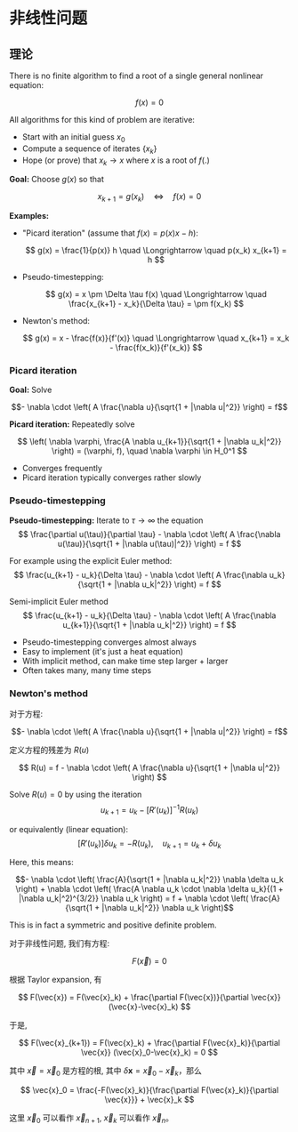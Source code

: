 # 非线性问题

## 理论

There is no finite algorithm to find a root of a single general nonlinear equation:

$$ f(x) = 0 $$

All algorithms for this kind of problem are iterative:

- Start with an initial guess $x_0$
- Compute a sequence of iterates $\{ x_k \}$
- Hope (or prove) that $x_k \to x$ where $x$ is a root of $f(.)$

**Goal:** Choose $g(x)$ so that

$$ x_{k+1} = g(x_k) \quad \Longleftrightarrow \quad f(x) = 0 $$

**Examples:**

- "Picard iteration" (assume that $f(x) = p(x) x - h$):

  $$ g(x) = \frac{1}{p(x)} h \quad \Longrightarrow \quad p(x_k) x_{k+1} = h $$

- Pseudo-timestepping:

  $$ g(x) = x \pm \Delta \tau f(x) \quad \Longrightarrow \quad \frac{x_{k+1} - x_k}{\Delta \tau} = \pm f(x_k) $$

- Newton's method:

  $$ g(x) = x - \frac{f(x)}{f'(x)} \quad \Longrightarrow \quad x_{k+1} = x_k - \frac{f(x_k)}{f'(x_k)} $$


### Picard iteration 

**Goal:** Solve

$$- \nabla \cdot \left( A \frac{\nabla u}{\sqrt{1 + |\nabla u|^2}} \right) = f$$

**Picard iteration:** Repeatedly solve

$$
\left( \nabla \varphi, \frac{A \nabla u_{k+1}}{\sqrt{1 + |\nabla u_k|^2}} \right) = (\varphi, f), \quad \nabla \varphi \in H_0^1
$$

- Converges frequently
- Picard iteration typically converges rather slowly

### Pseudo-timestepping

**Pseudo-timestepping:** Iterate to $\tau \to \infty$ the equation
$$
\frac{\partial u(\tau)}{\partial \tau} - \nabla \cdot \left( A \frac{\nabla u(\tau)}{\sqrt{1 + |\nabla u(\tau)|^2}} \right) = f
$$

For example using the explicit Euler method:
$$
\frac{u_{k+1} - u_k}{\Delta \tau} - \nabla \cdot \left( A \frac{\nabla u_k}{\sqrt{1 + |\nabla u_k|^2}} \right) = f
$$

Semi-implicit Euler method
$$
\frac{u_{k+1} - u_k}{\Delta \tau} - \nabla \cdot \left( A \frac{\nabla u_{k+1}}{\sqrt{1 + |\nabla u_k|^2}} \right) = f
$$

- Pseudo-timestepping converges almost always
- Easy to implement (it's just a heat equation)
- With implicit method, can make time step larger + larger
- Often takes many, many time steps

### Newton's method

对于方程:

$$- \nabla \cdot \left( A \frac{\nabla u}{\sqrt{1 + |\nabla u|^2}} \right) = f$$

定义方程的残差为 $R(u)$

$$
R(u) = f - \nabla \cdot \left( A \frac{\nabla u}{\sqrt{1 + |\nabla u|^2}} \right)
$$

Solve $R(u) = 0$ by using the iteration
$$
u_{k+1} = u_k - [R'(u_k)]^{-1} R(u_k)
$$

or equivalently (linear equation):
$$
[R'(u_k)] \delta u_k = -R(u_k), \quad u_{k+1} = u_k + \delta u_k
$$


Here, this means:

$$- \nabla \cdot \left( \frac{A}{\sqrt{1 + |\nabla u_k|^2}} \nabla \delta u_k \right) + \nabla \cdot \left( \frac{A \nabla u_k \cdot \nabla \delta u_k}{(1 + |\nabla u_k|^2)^{3/2}} \nabla u_k \right) = f + \nabla \cdot \left( \frac{A}{\sqrt{1 + |\nabla u_k|^2}} \nabla u_k \right)$$

This is in fact a symmetric and positive definite problem.





对于非线性问题, 我们有方程:

$$
F(\vec{x}) = 0
$$

根据 Taylor expansion, 有

$$
F(\vec{x}) = F(\vec{x}_k) + \frac{\partial F(\vec{x})}{\partial \vec{x}} (\vec{x}-\vec{x}_k)
$$

于是, 

$$
F(\vec{x}_{k+1}) = F(\vec{x}_k) + \frac{\partial F(\vec{x}_k)}{\partial \vec{x}} (\vec{x}_0-\vec{x}_k) = 0
$$

其中 $\vec{x}=\vec{x}_0$ 是方程的根, 其中 $\delta \mathbf{x}=\vec{x}_0-\vec{x}_k$，那么

$$
\vec{x}_0 = \frac{-F(\vec{x}_k)}{\frac{\partial F(\vec{x}_k)}{\partial \vec{x}}} + \vec{x}_k
$$

这里 $\vec{x}_0$ 可以看作 $\vec{x}_{n+1}$, $\vec{x}_k$ 可以看作 $\vec{x}_n$。

<!--stackedit_data:
eyJoaXN0b3J5IjpbLTY4MTM4MDQ4MiwtMTgzMDM2NDc0MSwxNj
QyMDU4MDg1LDE5MDM0NDQzNDIsLTE4MjA1MjE2NTIsLTM2NTU3
NDU5MSwtMTIzMDg1MTMyMywtODk5NjI3Mjc0LDQzNjQ3ODU3MS
wtNjM4NjExOTY0LC00Mzg3MDkxOTIsLTk5NjU2NTI1NF19
-->